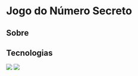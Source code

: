 <h1>Jogo do Número Secreto</h1>

<h2>Sobre</h2>

## Tecnologias
<div>
  <img src="https://img.shields.io/badge/HTML-239120?style=for-the-badge&logo=html5&logoColor=white">
  <img src="https://img.shields.io/badge/CSS-239120&style=for-the-badge&logo=css
  <img src="https://img.shields.io/badge/
    
</div>

